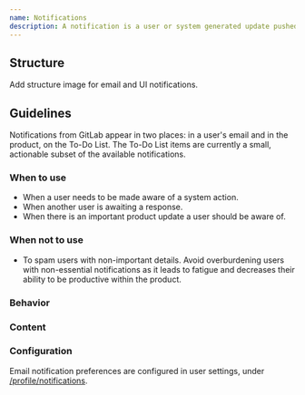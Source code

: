 ```yaml
---
name: Notifications
description: A notification is a user or system generated update pushed to users.
---
```


## Structure

<todo>Add structure image for email and UI notifications.</todo>

## Guidelines

Notifications from GitLab appear in two places: in a user's email and in the product, on the To-Do List. The To-Do List items are currently a small, actionable subset of the available notifications.

### When to use

- When a user needs to be made aware of a system action.
- When another user is awaiting a response.
- When there is an important product update a user should be aware of.

### When not to use

- To spam users with non-important details. Avoid overburdening users with non-essential notifications as it leads to fatigue and decreases their ability to be productive within the product.

### Behavior

### Content

### Configuration

Email notification preferences are configured in user settings, under [/profile/notifications](https://gitlab.com/-/profile/notifications).
